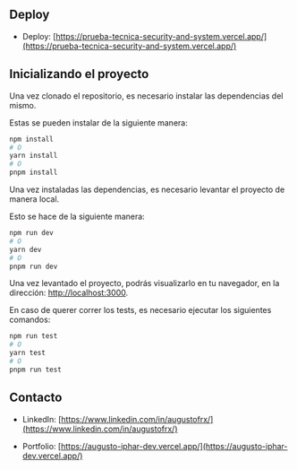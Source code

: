 ## Deploy

- Deploy: [https://prueba-tecnica-security-and-system.vercel.app/](https://prueba-tecnica-security-and-system.vercel.app/)


## Inicializando el proyecto

Una vez clonado el repositorio, es necesario instalar las dependencias del mismo.

Estas se pueden instalar de la siguiente manera:

```bash
npm install
# O
yarn install
# O
pnpm install
```

Una vez instaladas las dependencias, es necesario levantar el proyecto de manera local.

Esto se hace de la siguiente manera:

```bash
npm run dev
# O
yarn dev
# O
pnpm run dev
```


Una vez levantado el proyecto, podrás visualizarlo en tu navegador, en la dirección: [http://localhost:3000](http://localhost:3000).

En caso de querer correr los tests, es necesario ejecutar los siguientes comandos:


```bash
npm run test
# O
yarn test
# O
pnpm run test
```

## Contacto

- LinkedIn: [https://www.linkedin.com/in/augustofrx/](https://www.linkedin.com/in/augustofrx/)

- Portfolio: [https://augusto-iphar-dev.vercel.app/](https://augusto-iphar-dev.vercel.app/)
